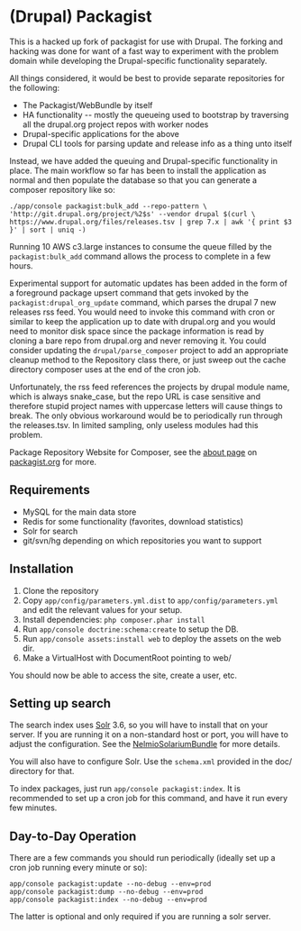 (Drupal) Packagist
=========

This is a hacked up fork of packagist for use with Drupal. The forking and
hacking was done for want of a fast way to experiment with the problem domain
while developing the Drupal-specific functionality separately.

All things considered, it would be best to provide separate repositories for the
following:

* The Packagist/WebBundle by itself
* HA functionality -- mostly the queueing used to bootstrap by traversing all
  the drupal.org project repos with worker nodes
* Drupal-specific applications for the above
* Drupal CLI tools for parsing update and release info as a thing unto itself

Instead, we have added the queuing and Drupal-specific functionality in place.
The main workflow so far has been to install the application as normal and then
populate the database so that you can generate a composer repository like so:

```
./app/console packagist:bulk_add --repo-pattern \
'http://git.drupal.org/project/%2$s' --vendor drupal $(curl \
https://www.drupal.org/files/releases.tsv | grep 7.x | awk '{ print $3 }' | sort | uniq -)
```

Running 10 AWS c3.large instances to consume the queue filled by the
`packagist:bulk_add` command allows the process to complete in a few hours.

Experimental support for automatic updates has been added in the form of
a foreground package upsert command that gets invoked by the
`packagist:drupal_org_update` command, which parses the drupal 7 new releases
rss feed. You would need to invoke this command with cron or similar to keep the
application up to date with drupal.org and you would need to monitor disk space
since the package information is read by cloning a bare repo from drupal.org and
never removing it. You could consider updating the `drupal/parse_composer`
project to add an appropriate cleanup method to the Repository class there, or
just sweep out the cache directory composer uses at the end of the cron job.

Unfortunately, the rss feed references the projects by drupal module name, which
is always snake_case, but the repo URL is case sensitive and therefore stupid
project names with uppercase letters will cause things to break. The only
obvious workaround would be to periodically run through the releases.tsv. In
limited sampling, only useless modules had this problem.

Package Repository Website for Composer, see the [about page](http://packagist.org/about) on [packagist.org](http://packagist.org/) for more.

Requirements
------------

- MySQL for the main data store
- Redis for some functionality (favorites, download statistics)
- Solr for search
- git/svn/hg depending on which repositories you want to support

Installation
------------

1. Clone the repository
2. Copy `app/config/parameters.yml.dist` to `app/config/parameters.yml` and edit the relevant values for your setup.
3. Install dependencies: `php composer.phar install`
4. Run `app/console doctrine:schema:create` to setup the DB.
5. Run `app/console assets:install web` to deploy the assets on the web dir.
6. Make a VirtualHost with DocumentRoot pointing to web/

You should now be able to access the site, create a user, etc.

Setting up search
-----------------

The search index uses [Solr](http://lucene.apache.org/solr/) 3.6, so you will have to install that on your server.
If you are running it on a non-standard host or port, you will have to adjust the configuration. See the
[NelmioSolariumBundle](https://github.com/nelmio/NelmioSolariumBundle) for more details.

You will also have to configure Solr. Use the `schema.xml` provided in the doc/ directory for that.

To index packages, just run `app/console packagist:index`. It is recommended to set up a cron job for
this command, and have it run every few minutes.

Day-to-Day Operation
--------------------

There are a few commands you should run periodically (ideally set up a cron job running every minute or so):

    app/console packagist:update --no-debug --env=prod
    app/console packagist:dump --no-debug --env=prod
    app/console packagist:index --no-debug --env=prod

The latter is optional and only required if you are running a solr server.
